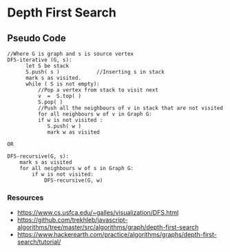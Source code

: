 # Depth First Search

## Pseudo Code
```
//Where G is graph and s is source vertex
DFS-iterative (G, s):                                   
      let S be stack
      S.push( s )            //Inserting s in stack 
      mark s as visited.
      while ( S is not empty):
          //Pop a vertex from stack to visit next
          v  =  S.top( )
          S.pop( )
          //Push all the neighbours of v in stack that are not visited   
          for all neighbours w of v in Graph G:
          if w is not visited :
             S.push( w )         
             mark w as visited

OR

DFS-recursive(G, s):
    mark s as visited
    for all neighbours w of s in Graph G:
        if w is not visited:
            DFS-recursive(G, w)
```

### Resources
- https://www.cs.usfca.edu/~galles/visualization/DFS.html
- https://github.com/trekhleb/javascript-algorithms/tree/master/src/algorithms/graph/depth-first-search
- https://www.hackerearth.com/practice/algorithms/graphs/depth-first-search/tutorial/
